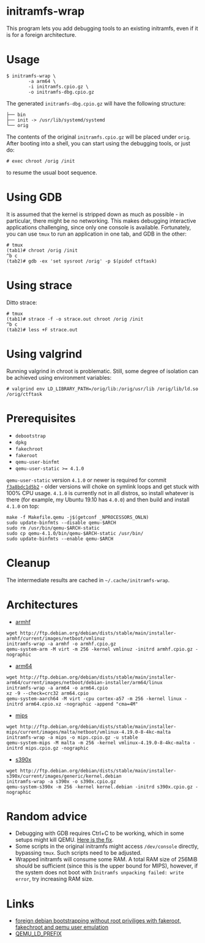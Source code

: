 # initramfs-wrap

This program lets you add debugging tools to an existing initramfs, even if it
is for a foreign architecture.

# Usage

```
$ initramfs-wrap \
        -a arm64 \
        -i initramfs.cpio.gz \
        -o initramfs-dbg.cpio.gz
```

The generated `initramfs-dbg.cpio.gz` will have the following structure:

```
├── bin
├── init -> /usr/lib/systemd/systemd
└── orig
```

The contents of the original `initramfs.cpio.gz` will be placed under `orig`.
After booting into a shell, you can start using the debugging tools, or just do:

```
# exec chroot /orig /init
```

to resume the usual boot sequence.

# Using GDB

It is assumed that the kernel is stripped down as much as possible - in
particular, there might be no networking. This makes debugging interactive
applications challenging, since only one console is available. Fortunately, you
can use `tmux` to run an application in one tab, and GDB in the other:

```
# tmux
(tab1)# chroot /orig /init
^b c
(tab2)# gdb -ex 'set sysroot /orig' -p $(pidof ctftask)
```

# Using strace

Ditto strace:

```
# tmux
(tab1)# strace -f -o strace.out chroot /orig /init
^b c
(tab2)# less +F strace.out
```

# Using valgrind

Running valgrind in chroot is problematic. Still, some degree of isolation can
be achieved using environment variables:

```
# valgrind env LD_LIBRARY_PATH=/orig/lib:/orig/usr/lib /orig/lib/ld.so /orig/ctftask
```

# Prerequisites

* `debootstrap`
* `dpkg`
* `fakechroot`
* `fakeroot`
* `qemu-user-binfmt`
* `qemu-user-static >= 4.1.0`

`qemu-user-static` version `4.1.0` or newer is required for commit
[`f3a8bdc1d5b2`](https://git.qemu.org/?p=qemu.git;a=commit;h=f3a8bdc1d5b2) -
older versions will choke on symlink loops and get stuck with 100% CPU usage.
`4.1.0` is currently not in all distros, so install whatever is there (for
example, my Ubuntu 19.10 has `4.0.0`) and then build and install `4.1.0` on top:

```
make -f Makefile.qemu -j$(getconf _NPROCESSORS_ONLN)
sudo update-binfmts --disable qemu-$ARCH
sudo rm /usr/bin/qemu-$ARCH-static
sudo cp qemu-4.1.0/bin/qemu-$ARCH-static /usr/bin/
sudo update-binfmts --enable qemu-$ARCH
```

# Cleanup

The intermediate results are cached in `~/.cache/initramfs-wrap`.

# Architectures

* [armhf](https://wiki.debian.org/ArmHardFloatPort)

```
wget http://ftp.debian.org/debian/dists/stable/main/installer-armhf/current/images/netboot/vmlinuz
initramfs-wrap -a armhf -o armhf.cpio.gz
qemu-system-arm -M virt -m 256 -kernel vmlinuz -initrd armhf.cpio.gz -nographic
```

* [arm64](https://wiki.debian.org/Arm64Port)

```
wget http://ftp.debian.org/debian/dists/stable/main/installer-arm64/current/images/netboot/debian-installer/arm64/linux
initramfs-wrap -a arm64 -o arm64.cpio
xz -9 --check=crc32 arm64.cpio
qemu-system-aarch64 -M virt -cpu cortex-a57 -m 256 -kernel linux -initrd arm64.cpio.xz -nographic -append "cma=4M"
```

* [mips](https://wiki.debian.org/MIPSPort)

```
wget http://ftp.debian.org/debian/dists/stable/main/installer-mips/current/images/malta/netboot/vmlinux-4.19.0-8-4kc-malta
initramfs-wrap -a mips -o mips.cpio.gz -u stable
qemu-system-mips -M malta -m 256 -kernel vmlinux-4.19.0-8-4kc-malta -initrd mips.cpio.gz -nographic
```

* [s390x](https://www.debian.org/ports/s390/)

```
wget http://ftp.debian.org/debian/dists/stable/main/installer-s390x/current/images/generic/kernel.debian
initramfs-wrap -a s390x -o s390x.cpio.gz
qemu-system-s390x -m 256 -kernel kernel.debian -initrd s390x.cpio.gz -nographic
```

# Random advice

* Debugging with GDB requires Ctrl+C to be working, which in some setups might
  kill QEMU. [Here is the fix](https://stackoverflow.com/a/49751144).
* Some scripts in the original initramfs might access `/dev/console` directly,
  bypassing `tmux`. Such scripts need to be adjusted.
* Wrapped initramfs will consume some RAM. A total RAM size of 256MiB should be
  sufficient (since this is the upper bound for MIPS), however, if the system
  does not boot with `Initramfs unpacking failed: write error`, try increasing
  RAM size.

# Links

* [foreign debian bootstrapping without root priviliges with fakeroot,
   fakechroot and qemu user emulation](
https://blog.mister-muffin.de/2011/04/02/foreign-debian-bootstrapping-without-root-priviliges-with-fakeroot,-fakechroot-and-qemu-user-emulation/
)
* [QEMU_LD_PREFIX](
https://git.qemu.org/?p=qemu.git;a=blob;f=linux-user/main.c;h=560d053f7249d046107ae03bb101dd6ad7a69817#l417
)
